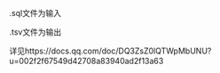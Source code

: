 .sql文件为输入

.tsv文件为输出

详见https://docs.qq.com/doc/DQ3ZsZ0lQTWpMbUNU?u=002f2f67549d42708a83940ad2f13a63